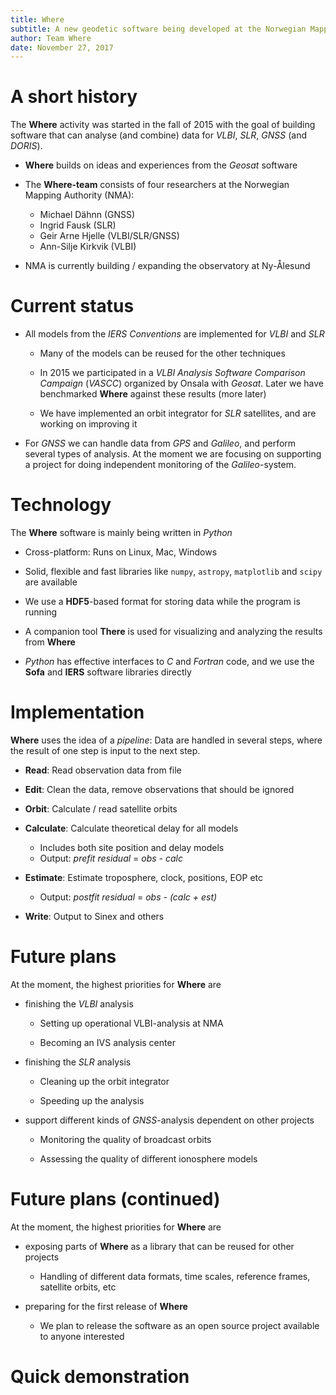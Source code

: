 ```yaml
---
title: Where
subtitle: A new geodetic software being developed at the Norwegian Mapping Authority
author: Team Where
date: November 27, 2017
---
```


# A short history

The **Where** activity was started in the fall of 2015 with the goal of
building software that can analyse (and combine) data for _VLBI_, _SLR_, _GNSS_
(and _DORIS_).

+ **Where** builds on ideas and experiences from the _Geosat_ software

+ The **Where-team** consists of four researchers at the Norwegian Mapping
  Authority (NMA):

    + Michael Dähnn (GNSS)
    + Ingrid Fausk (SLR)
    + Geir Arne Hjelle (VLBI/SLR/GNSS)
    + Ann-Silje Kirkvik (VLBI)

+ NMA is currently building / expanding the observatory at Ny-Ålesund


# Current status

+ All models from the _IERS Conventions_ are implemented for _VLBI_ and _SLR_

    + Many of the models can be reused for the other techniques

    + In 2015 we participated in a _VLBI Analysis Software Comparison Campaign_
      (_VASCC_) organized by Onsala with _Geosat_. Later we have benchmarked
      **Where** against these results (more later)

    + We have implemented an orbit integrator for _SLR_ satellites, and are
      working on improving it

+ For _GNSS_ we can handle data from _GPS_ and _Galileo_, and perform several
  types of analysis. At the moment we are focusing on supporting a project for
  doing independent monitoring of the _Galileo_-system.


# Technology

The **Where** software is mainly being written in _Python_

+ Cross-platform: Runs on Linux, Mac, Windows

+ Solid, flexible and fast libraries like `numpy`, `astropy`, `matplotlib` and
  `scipy` are available

+ We use a **HDF5**-based format for storing data while the program is running

+ A companion tool **There** is used for visualizing and analyzing the results
  from **Where**

+ _Python_ has effective interfaces to _C_ and _Fortran_ code, and we use the
  **Sofa** and **IERS** software libraries directly


# Implementation

**Where** uses the idea of a _pipeline_: Data are handled in several steps,
where the result of one step is input to the next step.

+ **Read**: Read observation data from file

+ **Edit**: Clean the data, remove observations that should be ignored

+ **Orbit**: Calculate / read satellite orbits

+ **Calculate**: Calculate theoretical delay for all models

    + Includes both site position and delay models
    + Output: _prefit residual_ = _obs - calc_

+ **Estimate**: Estimate troposphere, clock, positions, EOP etc

    + Output: _postfit residual_ = _obs - (calc + est)_

+ **Write**: Output to Sinex and others


# Future plans

At the moment, the highest priorities for **Where** are

+ finishing the _VLBI_ analysis

    + Setting up operational VLBI-analysis at NMA

    + Becoming an IVS analysis center

+ finishing the _SLR_ analysis

    + Cleaning up the orbit integrator
    
    + Speeding up the analysis

+ support different kinds of _GNSS_-analysis dependent on other projects

    + Monitoring the quality of broadcast orbits

    + Assessing the quality of different ionosphere models


# Future plans (continued)

At the moment, the highest priorities for **Where** are

+ exposing parts of **Where** as a library that can be reused for other
  projects

    + Handling of different data formats, time scales, reference frames,
      satellite orbits, etc

+ preparing for the first release of **Where**

    + We plan to release the software as an open source project available to
      anyone interested


# Quick demonstration
